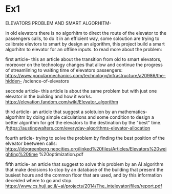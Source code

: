 # Ex1
ELEVATORS PROBLEM AND SMART ALGORHITM-

in old elevators there is no algorhitm to direct the route of the elevator to the passengers calls, to do it in an efficient way,
some soloution are trying to calibrate elevtors to smart by design an algorithm, this project build a smart algorhitm to elevator for an offline inputs.
to read more about the problem:

first article-
this an article about the transition from old to smart elevators, moreover on the technology changes that allow and continue the progress of streamlining to waiting time of elevators passengers:  
https://www.popularmechanics.com/technology/infrastructure/a20986/the-hidden-
 /science-of-elevators
 
seconde article- 
this article is about the same problem but with just one elevator in the building and how it works. 
https://elevation.fandom.com/wiki/Elevator_algorithm

third article-
an article that suggest a solotuion by  an mathematics-algorhitm by doing simple calculations and some condition to design a better algorithm for get the elevators to the destination by the "best" time. 
/https://austingwalters.com/everyday-algorithms-elevator-allocation

fourth article-
trying to solve the problem by finding the best position of the elveator beetween calls: 
https://idogreenberg.neocities.org/linked%20files/Articles/Elevators%20weighting%20time
%20optimization.pdf

fifth article-
an article that suggest to solve this problem by an AI algorithm that make decisions to stop by an database of the building that present the busiest hours and the common floor that are used, and by this information deceided where to go and stop. 
https://www.cs.huji.ac.il/~ai/projects/2014/The_intelevator/files/report.pdf

